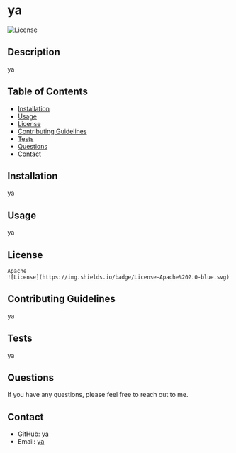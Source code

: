# ya
  ![License](https://img.shields.io/badge/License-Apache%202.0-blue.svg)
  
  
  ## Description
  ya

## Table of Contents
* [Installation](#installation)
* [Usage](#usage)
* [License](#license)
* [Contributing Guidelines](#contributing-guidelines)
* [Tests](#tests)
* [Questions](#questions)
* [Contact](#contact)

## Installation
ya

## Usage
ya

## License
    Apache
    ![License](https://img.shields.io/badge/License-Apache%202.0-blue.svg)
    

## Contributing Guidelines
ya

## Tests
ya

## Questions
If you have any questions, please feel free to reach out to me.

## Contact
* GitHub: [ya](ya)
* Email: [ya](mailto:ya)
